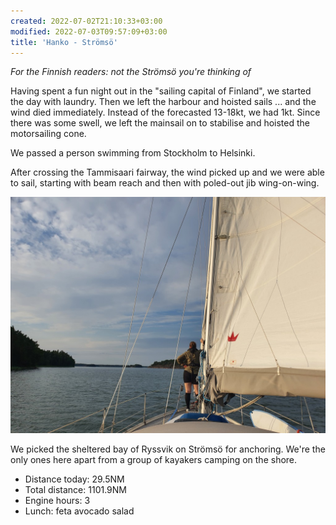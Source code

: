```yaml
---
created: 2022-07-02T21:10:33+03:00
modified: 2022-07-03T09:57:09+03:00
title: 'Hanko - Strömsö'
---
```


_For the Finnish readers: not the Strömsö you're thinking of_

Having spent a fun night out in the "sailing capital of Finland", we started the day with laundry. Then we left the harbour and hoisted sails ... and the wind died immediately. Instead of the forecasted 13-18kt, we had 1kt. Since there was some swell, we left the mainsail on to stabilise and hoisted the motorsailing cone.

We passed a person swimming from Stockholm to Helsinki.

After crossing the Tammisaari fairway, the wind picked up and we were able to sail, starting with beam reach and then with poled-out jib wing-on-wing.

![Image](../2022/26ab3cb9cf0e71229f4a504439e8ce1f.jpg) 

We picked the sheltered bay of Ryssvik on Strömsö for anchoring. We're the only ones here apart from a group of kayakers camping on the shore.

* Distance today: 29.5NM
* Total distance: 1101.9NM
* Engine hours: 3
* Lunch: feta avocado salad
